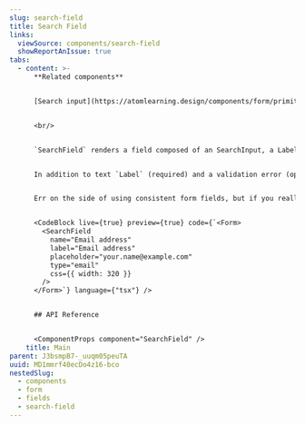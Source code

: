 ```yaml
---
slug: search-field
title: Search Field
links:
  viewSource: components/search-field
  showReportAnIssue: true
tabs:
  - content: >-
      **Related components**


      [Search input](https://atomlearning.design/components/form/primitives/search-input)


      <br/>


      `SearchField` renders a field composed of an SearchInput, a Label and a InlineMessage. It is the preferred way to render a form field for search inputs.


      In addition to text `Label` (required) and a validation error (optional), `SearchField` accepts all the same props as `SearchInput` and will pass them on to the `SearchInput` it renders. However, as with all our composed components, `SearchField`’s `css` prop will be applied to a containing `Box`—the styling of the individual components inside `SearchField` cannot be altered.


      Err on the side of using consistent form fields, but if you really need something with different styling then consider composing your own field from the `SearchInput`, `Label` and `InlineMessage` components.


      <CodeBlock live={true} preview={true} code={`<Form>
        <SearchField
          name="Email address"
          label="Email address"
          placeholder="your.name@example.com"
          type="email"
          css={{ width: 320 }}
        />
      </Form>`} language={"tsx"} />


      ## API Reference


      <ComponentProps component="SearchField" />
    title: Main
parent: J3bsmpB7-_uuqm05peuTA
uuid: MD1mmrf40ecDo4z16-bco
nestedSlug:
  - components
  - form
  - fields
  - search-field
---
```

